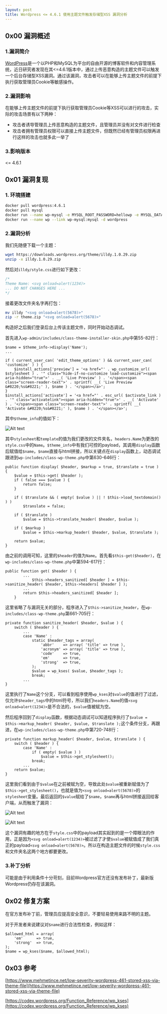 ```yaml
---
layout: post
title: Wordpress <= 4.6.1 使用主题文件触发存储型XSS 漏洞分析
---
```


## 0x00 漏洞概述

### 1.漏洞简介

[WordPress](https://wordpress.org/)是一个以PHP和MySQL为平台的自由开源的博客软件和内容管理系统，近日研究者发现在其<=4.6.1版本中，通过上传恶意构造的主题文件可以触发一个后台存储型XSS漏洞。通过该漏洞，攻击者可以在能够上传主题文件的前提下执行获取管理员Cookie等敏感操作。

### 2.漏洞影响

在能够上传主题文件的前提下执行获取管理员Cookie等XSS可以进行的攻击，实际的攻击场景有以下两种：

- 攻击者诱导管理员上传恶意构造的主题文件，且管理员并没有对文件进行检查
- 攻击者拥有管理员权限可以直接上传主题文件，但既然已经有管理员权限再进行这样的攻击也就多此一举了

### 3.影响版本

<= 4.6.1

## 0x01 漏洞复现

### 1. 环境搭建

```bash
docker pull wordpress:4.6.1
docker pull mysql
docker run --name wp-mysql -e MYSQL_ROOT_PASSWORD=hellowp -e MYSQL_DATABASE=wp -d mysql
docker run --name wp --link wp-mysql:mysql -d wordpress
```

### 2.漏洞分析

我们先随便下载一个主题：

```bash
wget https://downloads.wordpress.org/theme/illdy.1.0.29.zip
unzip -x illdy.1.0.29.zip
```

然后对`illdy/style.css`进行如下更改：

```css
/*
Theme Name: <svg onload=alert(1234)>
... DO NOT CHANGES HERE ...
*/
```

接着更改文件夹名字再打包：

```bash
mv illdy "<svg onload=alert(5678)>"
zip -r theme.zip "<svg onload=alert(5678)>"
```

构造好之后我们登录后台上传该主题文件，同时开始动态调试。

首先进入`wp-admin/includes/class-theme-installer-skin.php`中第55-82行：

```php?start_inline=1
$name = $theme_info->display('Name');
...

if ( current_user_can( 'edit_theme_options' ) && current_user_can( 'customize' ) ) {
	$install_actions['preview'] = '<a href="' . wp_customize_url( $stylesheet ) . '" class="hide-if-no-customize load-customize"><span aria-hidden="true">' . __( 'Live Preview' ) . '</span><span class="screen-reader-text">' . sprintf( __( 'Live Preview &#8220;%s&#8221;' ), $name ) . '</span></a>';
}
$install_actions['activate'] = '<a href="' . esc_url( $activate_link ) . '" class="activatelink"><span aria-hidden="true">' . __( 'Activate' ) . '</span><span class="screen-reader-text">' . sprintf( __( 'Activate &#8220;%s&#8221;' ), $name ) . '</span></a>';

```

其中`$theme_info`的值如下：

![Alt text](/images/2016-10-08-theme-info.png)

其中`stylesheet`和`template`的值为我们更改的文件夹名，`headers.Name`为更改的`style.css`中的`Name`。`$theme_info`中有我们可控的payload，其调用`display`函数后赋值给`$name`，`$name`直接与html拼接，所以关键点在`display`函数上，动态调试跟进到`wp-includes/class-wp-theme.php`中第630-646行：

```php?start_inline=1
public function display( $header, $markup = true, $translate = true ) {
	$value = $this->get( $header );
	if ( false === $value ) {
		return false;
	}

	if ( $translate && ( empty( $value ) || ! $this->load_textdomain() ) )
		$translate = false;

	if ( $translate )
		$value = $this->translate_header( $header, $value );

	if ( $markup )
		$value = $this->markup_header( $header, $value, $translate );

	return $value;
}
```

由之前的调用可知，这里的`$header`的值为`Name`。首先看`$this-get($header)`，在`wp-includes/class-wp-theme.php`中第594-617行：

```php?start_inline=1
public function get( $header ) {
		...
			$this->headers_sanitized[ $header ] = $this->sanitize_header( $header, $this->headers[ $header ] );
		...
		return $this->headers_sanitized[ $header ];
	}
```

这里省略了与漏洞无关的部分，程序进入了`$this->sanitize_header`，在`wp-includes/class-wp-theme.php`第661-705行：

```php?start_inline=1
private function sanitize_header( $header, $value ) {
	switch ( $header ) {
		...
		case 'Name' :
			static $header_tags = array(
				'abbr'    => array( 'title' => true ),
				'acronym' => array( 'title' => true ),
				'code'    => true,
				'em'      => true,
				'strong'  => true,
			);
			$value = wp_kses( $value, $header_tags );
			break;
		...
}
```

这里执行了`Name`这个分支，可以看到程序使用`wp_kses`对`$value`的值进行了过滤，仅允许`$header_tags`中的html符号，所以我们`headers.Name`的值`<svg onload=alert(1234)>`是不合法的，`$value`值被赋为空。

然后程序回到了`display`函数，根据动态调试可以知道程序执行了`$value = $this->markup_header( $header, $value, $translate );`这个条件分支，再跟进，在`wp-includes/class-wp-theme.php`中第720-748行：

```php?start_inline=1
private function markup_header( $header, $value, $translate ) {
	switch ( $header ) {
		case 'Name' :
			if ( empty( $value ) )
				$value = $this->get_stylesheet();
			break;
		...
	return $value;
}
```

这里我们看到由于`$value`在之前被赋为空，导致此处`$value`被重新赋值为了`$this->get_stylesheet()`，也就是值为`<svg onload=alert(5678)>`的`stylesheet`变量。最后返回的`$value`赋给了`$name`，`$name`再与html拼接返回给客户端，从而触发了漏洞：

![Alt text](/images/2016-10-08-xss-js.png)

![Alt text](/images/2016-10-08-xss-html.png)

这个漏洞有趣的地方在于`style.css`中的payload其实起到的是一个障眼法的作用，正是因为`<svg onload=alert(1234)>`被过滤了才使`$value`被赋值成了我们真正的payload`<svg onload=alert(5678)>`。所以在构造主题文件的时候`style.css`和文件夹名这两个地方都要更改。

### 3.补丁分析

可能是由于利用条件十分苛刻，目前Wordpress官方还没有发布补丁，最新版Wordpress仍存在该漏洞。

## 0x02 修复方案

在官方发布补丁前，管理员应提高安全意识，不要轻易使用来路不明的主题。

对于开发者来说建议对`$name`进行合法性检查，例如这样：

```php?start_inline=1
$allowed_html = array(
	'em'      => true,
	'strong'  => true,
);
$name = wp_kses($name, $allowed_html);
```

## 0x03 参考

[https://www.mehmetince.net/low-severity-wordpress-461-stored-xss-via-theme-file](https://www.mehmetince.net/low-severity-wordpress-461-stored-xss-via-theme-file)

[https://codex.wordpress.org/Function_Reference/wp_kses](https://codex.wordpress.org/Function_Reference/wp_kses)
